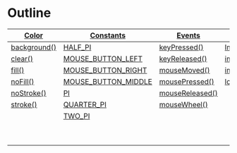 # Outline

| [Color](color.md)                   | [Constants](constants.md)                               | [Events](events.md)                        |  [Image](image.md)                | [IO](io.md)              | [Math](math.md)                    | [Shape](shape.md)                     | [Structure](structure.md)                   | [Transform](transform.md)                 |
| ----------------------------------- | ------------------------------------------------------- | ------------------------------------------ | --------------------------------- | ------------------------ | ---------------------------------- | ------------------------------------- | ------------------------------------------- | ----------------------------------------- |
| [background()](color.md#background) | [HALF_PI](constants.md#HALF_PI)                         | [keyPressed()](events.md#keyPressed)       | [Image](image.md#Image)           | [millis()](io.md#millis) | [random()](math.md#random)         | [ellipse()](shape.md#ellipse)         | [destroy()](structure.md#destroy)           | [applyMatrix()](transform.md#applyMatrix) |
| [clear()](color.md#clear)           | [MOUSE_BUTTON_LEFT](constants.md#MOUSE_BUTTON_LEFT)     | [keyReleased()](events.md#keyReleased)     | [image()](image.md#image)         |                          | [randomSeed()](math.md#randomSeed) | [ellipseMode()](shape.md#ellipseMode) | [draw()](structure.md#draw)                 | [resetMatrix()](transform.md#resetMatrix) |
| [fill()](color.md#fill)             | [MOUSE_BUTTON_RIGHT](constants.md#MOUSE_BUTTON_RIGHT)   | [mouseMoved()](events.md#mouseMoved)       | [imageMode()](image.md#imageMode) |                          |                                    | [line()](shape.md#line)               | [loop()](structure.md#loop)                 | [rotate()](transform.md#rotate)           |
| [noFill()](color.md#noFill)         | [MOUSE_BUTTON_MIDDLE](constants.md#MOUSE_BUTTON_MIDDLE) | [mousePressed()](events.md#mousePressed)   | [loadImage()](image.md#loadImage) |                          |                                    | [point()](shape.md#point)             | [noLoop()](structure.md#noLoop)             | [scale()](transform.md#scale)             |
| [noStroke()](color.md#noStroke)     | [PI](constants.md#PI)                                   | [mouseReleased()](events.md#mouseReleased) |                                   |                          |                                    | [rect()](shape.md#rect)               | [push()](structure.md#push)                 | [translate()](transform.md#translate)     |
| [stroke()](color.md#stroke)         | [QUARTER_PI](constants.md#QUARTER_PI)                   | [mouseWheel()](events.md#mouseWheel)       |                                   |                          |                                    | [rectMode()](shape.md#rectMode)       | [pop()](structure.md#pop)                   |                                           |
|                                     | [TWO_PI](constants.md#TWO_PI)                           |                                            |                                   |                          |                                    | [triangle()](shape.md#triangle)       | [redraw()](structure.md#redraw)             |                                           |
|                                     |                                                         |                                            |                                   |                          |                                    |                                       | [setup()](structure.md#setup)               |                                           |
|                                     |                                                         |                                            |                                   |                          |                                    |                                       | [strokeWeight()](structure.md#strokeWeight) |                                           |
